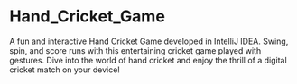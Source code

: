 # Hand_Cricket_Game
A fun and interactive Hand Cricket Game developed in IntelliJ IDEA. Swing, spin, and score runs with this entertaining cricket game played with gestures. Dive into the world of hand cricket and enjoy the thrill of a digital cricket match on your device!
